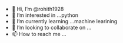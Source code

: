 - 👋 Hi, I’m @rohith1928
- 👀 I’m interested in ...python
- 🌱 I’m currently learning ...machine learining
- 💞️ I’m looking to collaborate on ...
- 📫 How to reach me ...

<!---
rohith1928/rohith1928 is a ✨ special ✨ repository because its `README.md` (this file) appears on your GitHub profile.
You can click the Preview link to take a look at your changes.
--->
